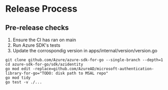 # Release Process

## Pre-release checks

1. Ensure the CI has ran on main
2. Run Azure SDK's tests
3. Update the corrospondig version in apps/internal/version/version.go

```
git clone github.com/Azure/azure-sdk-for-go --single-branch --depth=1
cd azure-sdk-for-go/sdk/azidentity
go mod edit -replace=github.com/AzureAD/microsoft-authentication-library-for-go="TODO: disk path to MSAL repo"
go mod tidy
go test -v ./...
```
